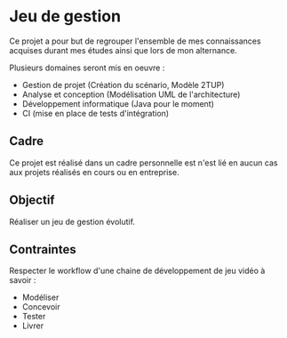 # Jeu de gestion

Ce projet a pour but de regrouper l'ensemble de mes connaissances acquises durant mes études ainsi que lors de mon alternance.

Plusieurs domaines seront mis en oeuvre :
 - Gestion de projet (Création du scénario, Modèle 2TUP)
 - Analyse et conception (Modélisation UML de l'architecture)
 - Développement informatique (Java pour le moment)
 - CI (mise en place de tests d'intégration)


## Cadre

Ce projet est réalisé dans un cadre personnelle est n'est lié en aucun cas aux projets réalisés en cours ou en entreprise.

## Objectif

Réaliser un jeu de gestion évolutif.

## Contraintes 

Respecter le workflow d'une chaine de développement de jeu vidéo à savoir :
 - Modéliser
 - Concevoir
 - Tester
 - Livrer
